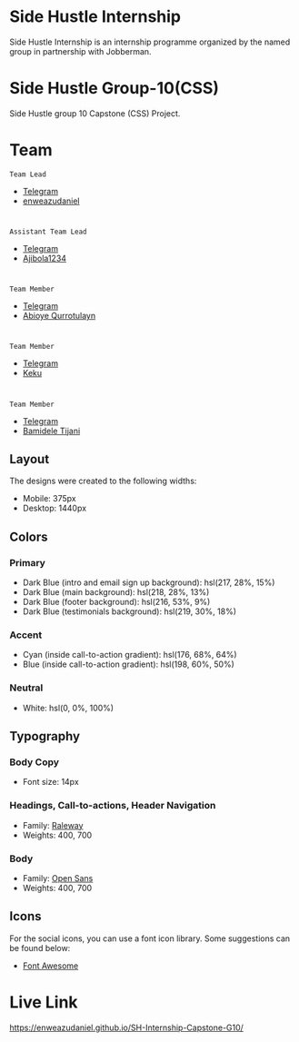 # Side Hustle Internship
Side Hustle Internship is an internship programme organized by the named group in partnership with Jobberman.

# Side Hustle Group-10(CSS)
Side Hustle group 10 Capstone (CSS) Project.

# Team
	Team Lead
*   [Telegram](https://t.me/dandollar1)
*   [enweazudaniel](https://github.com/enweazudaniel)
#
	Assistant Team Lead
*   [Telegram](https://t.me/Ajibola_1)
*   [Ajibola1234](https://github.com/Ajibola1234)
#
	Team Member
*   [Telegram](https://t.me/)
*   [Abioye Qurrotulayn](https://github.com/Joyayn)
#
	Team Member
*   [Telegram](https://t.me/kekuBT)
*   [Keku](https://github.com/kekuBT)
#
	Team Member
*   [Telegram](https://t.me/EmmyB4Christ)
*   [Bamidele Tijani](https://github.com/Emmyb123)


## Layout

The designs were created to the following widths:

- Mobile: 375px
- Desktop: 1440px

## Colors

### Primary

- Dark Blue (intro and email sign up background): hsl(217, 28%, 15%)
- Dark Blue (main background): hsl(218, 28%, 13%)
- Dark Blue (footer background): hsl(216, 53%, 9%)
- Dark Blue (testimonials background): hsl(219, 30%, 18%)

### Accent

- Cyan (inside call-to-action gradient): hsl(176, 68%, 64%)
- Blue (inside call-to-action gradient): hsl(198, 60%, 50%)

### Neutral

- White: hsl(0, 0%, 100%)

## Typography

### Body Copy

- Font size: 14px

### Headings, Call-to-actions, Header Navigation

- Family: [Raleway](https://fonts.google.com/specimen/Raleway)
- Weights: 400, 700

### Body

- Family: [Open Sans](https://fonts.google.com/specimen/Open+Sans)
- Weights: 400, 700

## Icons

For the social icons, you can use a font icon library. Some suggestions can be found below:

- [Font Awesome](https://fontawesome.com/)

# Live Link
 https://enweazudaniel.github.io/SH-Internship-Capstone-G10/

